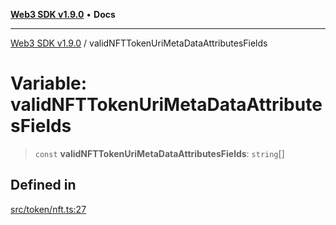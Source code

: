 [**Web3 SDK v1.9.0**](../README.md) • **Docs**

***

[Web3 SDK v1.9.0](../globals.md) / validNFTTokenUriMetaDataAttributesFields

# Variable: validNFTTokenUriMetaDataAttributesFields

> `const` **validNFTTokenUriMetaDataAttributesFields**: `string`[]

## Defined in

[src/token/nft.ts:27](https://github.com/Mystic-Nayy/alephium-web3/blob/c1afd789a197ce5fe21f08c2965942090157c33d/packages/web3/src/token/nft.ts#L27)
